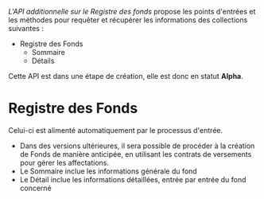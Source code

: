 *L'API additionnelle sur le Registre des fonds* propose les points d'entrées et les méthodes pour requêter et récupérer les informations des collections suivantes :

- Registre des Fonds
  - Sommaire
  - Détails

Cette API est dans une étape de création, elle est donc en statut **Alpha**.

# Registre des Fonds

Celui-ci est alimenté automatiquement par le processus d'entrée.

- Dans des versions ultérieures, il sera possible de procéder à la création de Fonds de manière anticipée, en utilisant les contrats de versements pour gérer les affectations.
- Le Sommaire inclue les informations générale du fond
- Le Détail inclue les informations détaillées, entrée par entrée du fond concerné
